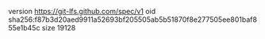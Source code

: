 version https://git-lfs.github.com/spec/v1
oid sha256:f87b3d20aed9911a52693bf205505ab5b51870f8e277505ee801baf855e1b45c
size 19128
